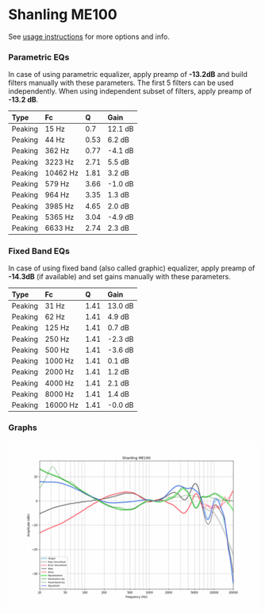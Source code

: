 # Shanling ME100
See [usage instructions](https://github.com/jaakkopasanen/AutoEq#usage) for more options and info.

### Parametric EQs
In case of using parametric equalizer, apply preamp of **-13.2dB** and build filters manually
with these parameters. The first 5 filters can be used independently.
When using independent subset of filters, apply preamp of **-13.2 dB**.

| Type    | Fc       |    Q | Gain    |
|:--------|:---------|:-----|:--------|
| Peaking | 15 Hz    | 0.7  | 12.1 dB |
| Peaking | 44 Hz    | 0.53 | 6.2 dB  |
| Peaking | 362 Hz   | 0.77 | -4.1 dB |
| Peaking | 3223 Hz  | 2.71 | 5.5 dB  |
| Peaking | 10462 Hz | 1.81 | 3.2 dB  |
| Peaking | 579 Hz   | 3.66 | -1.0 dB |
| Peaking | 964 Hz   | 3.35 | 1.3 dB  |
| Peaking | 3985 Hz  | 4.65 | 2.0 dB  |
| Peaking | 5365 Hz  | 3.04 | -4.9 dB |
| Peaking | 6633 Hz  | 2.74 | 2.3 dB  |

### Fixed Band EQs
In case of using fixed band (also called graphic) equalizer, apply preamp of **-14.3dB**
(if available) and set gains manually with these parameters.

| Type    | Fc       |    Q | Gain    |
|:--------|:---------|:-----|:--------|
| Peaking | 31 Hz    | 1.41 | 13.0 dB |
| Peaking | 62 Hz    | 1.41 | 4.9 dB  |
| Peaking | 125 Hz   | 1.41 | 0.7 dB  |
| Peaking | 250 Hz   | 1.41 | -2.3 dB |
| Peaking | 500 Hz   | 1.41 | -3.6 dB |
| Peaking | 1000 Hz  | 1.41 | 0.1 dB  |
| Peaking | 2000 Hz  | 1.41 | 1.2 dB  |
| Peaking | 4000 Hz  | 1.41 | 2.1 dB  |
| Peaking | 8000 Hz  | 1.41 | 1.4 dB  |
| Peaking | 16000 Hz | 1.41 | -0.0 dB |

### Graphs
![](./Shanling%20ME100.png)